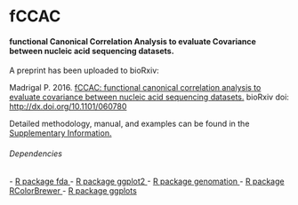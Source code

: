 # fCCAC
<h4> functional Canonical Correlation Analysis to evaluate Covariance between nucleic acid sequencing datasets. </h4>


A preprint has been uploaded to bioRxiv: 

Madrigal P. 2016. <a href="http://biorxiv.org/content/early/2016/06/27/060780"> fCCAC: functional canonical correlation analysis to evaluate covariance between nucleic acid sequencing datasets.</a> bioRxiv doi: http://dx.doi.org/10.1101/060780 

Detailed methodology, manual, and examples can be found in the <a href="http://biorxiv.org/highwire/filestream/16776/field_highwire_adjunct_files/0/060780-1.pdf"> Supplementary Information.</a>
 

<h6> Dependencies </h6>
- <a href="http://cran.r-project.org/web/packages/fda/index.html"> R package fda </a> 
- <a href="http://cran.r-project.org/web/packages/ggplot2/index.html"> R package ggplot2 </a> 
- <a href="http://bioconductor.org/packages/release/bioc/html/genomation.html"> R package genomation </a>  
- <a href="http://cran.r-project.org/web/packages/RColorBrewer/index.html"> R package RColorBrewer </a> 
- <a href="http://cran.r-project.org/web/packages/gplots/index.html"> R package ggplots </a> 
